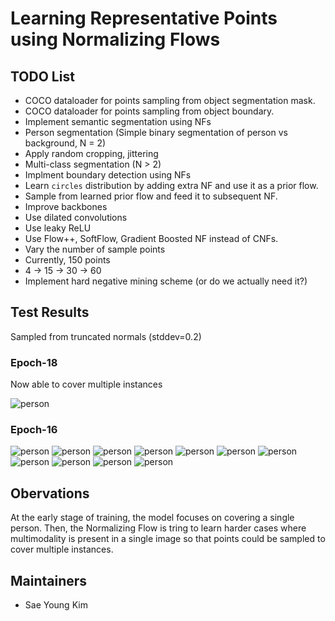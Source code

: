 # Learning Representative Points using Normalizing Flows

## TODO List
- COCO dataloader for points sampling from object segmentation mask.
- COCO dataloader for points sampling from object boundary.
- Implement semantic segmentation using NFs
 - Person segmentation (Simple binary segmentation of person vs background, N = 2)
 - Apply random cropping, jittering
 - Multi-class segmentation (N > 2)
- Implment boundary detection using NFs
 - Learn `circles` distribution by adding extra NF and use it as a prior flow.
 - Sample from learned prior flow and feed it to subsequent NF.
- Improve backbones
 - Use dilated convolutions
 - Use leaky ReLU
- Use Flow++, SoftFlow, Gradient Boosted NF instead of CNFs.
- Vary the number of sample points
 - Currently, 150 points
  - 4 -> 15 -> 30 -> 60
- Implement hard negative mining scheme (or do we actually need it?)

## Test Results
Sampled from truncated normals (stddev=0.2)

### Epoch-18
Now able to cover multiple instances

![person](checkpoints/experiment_reppointsflow/images/epoch-18/171.jpg)

### Epoch-16
![person](checkpoints/experiment_reppointsflow/images/epoch-16/9.jpg)
![person](checkpoints/experiment_reppointsflow/images/epoch-16/24.jpg)
![person](checkpoints/experiment_reppointsflow/images/epoch-16/30.jpg)
![person](checkpoints/experiment_reppointsflow/images/epoch-16/36.jpg)
![person](checkpoints/experiment_reppointsflow/images/epoch-16/42.jpg)
![person](checkpoints/experiment_reppointsflow/images/epoch-16/50.jpg)
![person](checkpoints/experiment_reppointsflow/images/epoch-16/89.jpg)
![person](checkpoints/experiment_reppointsflow/images/epoch-16/96.jpg)
![person](checkpoints/experiment_reppointsflow/images/epoch-16/98.jpg)
![person](checkpoints/experiment_reppointsflow/images/epoch-16/125.jpg)
![person](checkpoints/experiment_reppointsflow/images/epoch-16/128.jpg)

## Obervations
At the early stage of training, the model focuses on covering a single person.
Then, the Normalizing Flow is tring to learn harder cases where multimodality
is present in a single image
so that points could be sampled to cover multiple instances.


 ## Maintainers
 - Sae Young Kim
